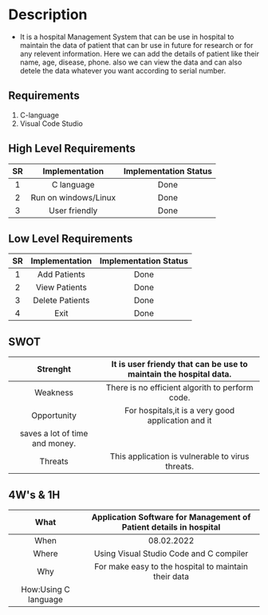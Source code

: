  # Description
* It is a hospital Management System that can be use in  hospital to maintain the data of patient that can br use in future for research or for any relevent information. Here we can add the details of patient like their name, age, disease, phone. also we can view the data and can also detele the data whatever you want according to serial number.

 ## Requirements
 1. C-language
 2. Visual Code Studio

## High Level Requirements

|SR|Implementation| Implementation Status|
|:-:|:------:|:------:|
|1| C language| Done|
|2| Run on windows/Linux|Done|
|3| User friendly|Done|


## Low Level Requirements

|SR|Implementation| Implementation Status|
|:-:|:------:|:------:|
|1| Add Patients|Done|
|2| View Patients|Done|
|3| Delete Patients|Done|
|4| Exit |Done|

## SWOT 

|Strenght|It is user friendy that can  be use to maintain the hospital data.|
|:----:|:---------------------------------------------------:|
|Weakness|There is no efficient algorith to perform code.|
|Opportunity|For hospitals,it is a very good application and it 
saves a lot of time and money.|
|Threats|This application is vulnerable to virus threats.|

## 4W's & 1H

|What|Application Software for Management of Patient details in hospital|
|:----:|:---------------------------------------------------:|
|When|08.02.2022|
|Where|Using Visual Studio Code and C compiler|
|Why|For make easy to the hospital to maintain their data|
|How:Using C language|